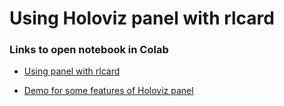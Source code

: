 # Using Holoviz panel with rlcard

### Links to open notebook in Colab

* [Using panel with rlcard](https://colab.research.google.com/github/billh0420/panel-demo/blob/main/Gin_Rummy_World/GinRummy230409.ipynb)

* [Demo for some features of Holoviz panel](https://colab.research.google.com/github/billh0420/panel-demo/blob/main/Gin_Rummy_World/Demo%20Panel.ipynb)
